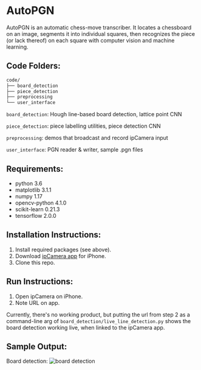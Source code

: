 # AutoPGN

AutoPGN is an automatic chess-move transcriber. It locates a chessboard on an image, segments it into individual squares, then recognizes the piece (or lack thereof) on each square with computer vision and machine learning.

## Code Folders:

```bash
code/
├── board_detection
├── piece_detection
├── preprocessing
└── user_interface
```

`board_detection`: Hough line-based board detection, lattice point CNN

`piece_detection`: piece labelling utilities, piece detection CNN

`preprocessing`: demos that broadcast and record ipCamera input

`user_interface`: PGN reader & writer, sample .pgn files

## Requirements:

 - python 3.6
 - matplotlib 3.1.1
 - numpy 1.17
 - opencv-python 4.1.0
 - scikit-learn 0.21.3
 - tensorflow 2.0.0

## Installation Instructions:

1. Install required packages (see above).
2. Download [ipCamera app](https://apps.apple.com/us/app/ipcamera-high-end-networkcam/id570912928) for iPhone.
3. Clone this repo.

## Run Instructions:

1. Open ipCamera on iPhone.
2. Note URL on app.

Currently, there's no working product, but putting the url from step 2 as a command-line arg of  `board_detection/live_line_detection.py` shows the board detection working live, when linked to the ipCamera app.

## Sample Output:

Board detection:
![board detection](../readme_images/line_detect_1018.png)
